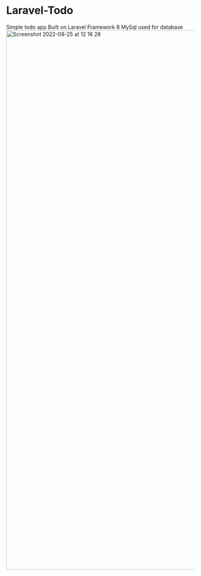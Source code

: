 # Laravel-Todo
Simple todo app 
Built on Laravel Framework 8
MySql used for database 
<img width="1440" alt="Screenshot 2022-08-25 at 12 16 28" src="https://user-images.githubusercontent.com/91721899/187680592-b943c9d3-ad20-4620-ba65-a095c876c41b.png">
